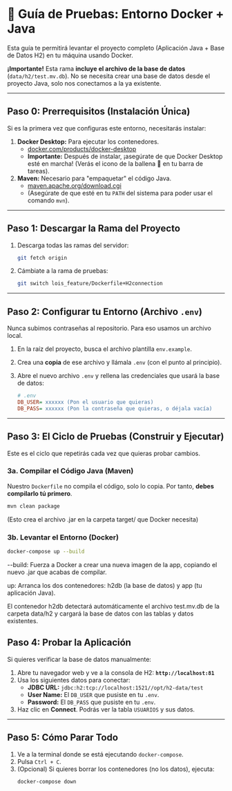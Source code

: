 # 🚀 Guía de Pruebas: Entorno Docker + Java

Esta guía te permitirá levantar el proyecto completo (Aplicación Java + Base de Datos H2) en tu máquina usando Docker.

**¡Importante!** Esta rama **incluye el archivo de la base de datos** (`data/h2/test.mv.db`). No se necesita crear una base de datos desde el proyecto Java, solo nos conectamos a la ya existente.

---

## Paso 0: Prerrequisitos (Instalación Única)

Si es la primera vez que configuras este entorno, necesitarás instalar:

1.  **Docker Desktop:** Para ejecutar los contenedores.
    * [docker.com/products/docker-desktop](https://www.docker.com/products/docker-desktop/)
    * **Importante:** Después de instalar, ¡asegúrate de que Docker Desktop esté en marcha! (Verás el icono de la ballena 🐳 en tu barra de tareas).
2.  **Maven:** Necesario para "empaquetar" el código Java.
    * [maven.apache.org/download.cgi](https://maven.apache.org/download.cgi)
    * (Asegúrate de que esté en tu `PATH` del sistema para poder usar el comando `mvn`).

---

## Paso 1: Descargar la Rama del Proyecto

1.  Descarga todas las ramas del servidor:
    ```bash
    git fetch origin
    ```

2.  Cámbiate a la rama de pruebas:
    ```bash
    git switch lois_feature/Dockerfile+H2connection
    ```

---

## Paso 2: Configurar tu Entorno (Archivo `.env`)

Nunca subimos contraseñas al repositorio. Para eso usamos un archivo local.

1.  En la raíz del proyecto, busca el archivo plantilla `env.example`.
2.  Crea una **copia** de ese archivo y llámala `.env` (con el punto al principio).
3.  Abre el nuevo archivo `.env` y rellena las credenciales que usará la base de datos:

    ```ini
    # .env
    DB_USER= xxxxxx (Pon el usuario que quieras)
    DB_PASS= xxxxxx (Pon la contraseña que quieras, o déjala vacía)
    ```

---

## Paso 3: El Ciclo de Pruebas (Construir y Ejecutar)

Este es el ciclo que repetirás cada vez que quieras probar cambios.

### 3a. Compilar el Código Java (Maven)

Nuestro `Dockerfile` no compila el código, solo lo copia. Por tanto, **debes compilarlo tú primero**.

```bash
mvn clean package
```

(Esto crea el archivo .jar en la carpeta target/ que Docker necesita)

### 3b. Levantar el Entorno (Docker)

```bash
docker-compose up --build
```

--build: Fuerza a Docker a crear una nueva imagen de la app, copiando el nuevo .jar que acabas de compilar.

up: Arranca los dos contenedores: h2db (la base de datos) y app (tu aplicación Java).

El contenedor h2db detectará automáticamente el archivo test.mv.db de la carpeta data/h2 y cargará la base de datos con las tablas y datos existentes.


## Paso 4: Probar la Aplicación

Si quieres verificar la base de datos manualmente:

1.  Abre tu navegador web y ve a la consola de H2: **`http://localhost:81`**
2.  Usa los siguientes datos para conectar:
    * **JDBC URL:** `jdbc:h2:tcp://localhost:1521//opt/h2-data/test`
    * **User Name:** El `DB_USER` que pusiste en tu `.env`.
    * **Password:** El `DB_PASS` que pusiste en tu `.env`.
3.  Haz clic en **Connect**. Podrás ver la tabla `USUARIOS` y sus datos.

---

## Paso 5: Cómo Parar Todo

1.  Ve a la terminal donde se está ejecutando `docker-compose`.
2.  Pulsa `Ctrl + C`.
3.  (Opcional) Si quieres borrar los contenedores (no los datos), ejecuta:
    ```bash
    docker-compose down
    ```

